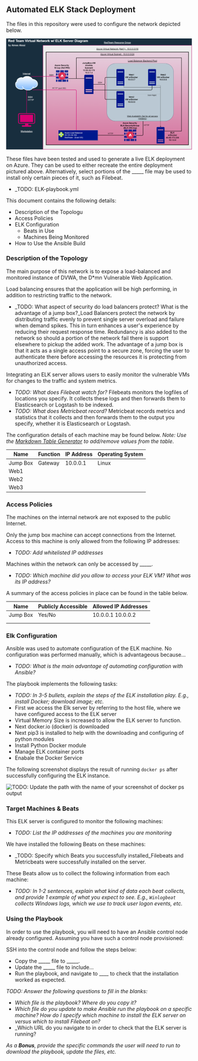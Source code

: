 ## Automated ELK Stack Deployment

The files in this repository were used to configure the network depicted below.

![TODO: Update the path with the name of your diagram](Images/Project-I_cloud-diagram.drawio.png)

These files have been tested and used to generate a live ELK deployment on Azure. They can be used to either recreate the entire deployment pictured above. Alternatively, select portions of the _____ file may be used to install only certain pieces of it, such as Filebeat.

  - _TODO: ELK-playbook.yml

This document contains the following details:
- Description of the Topologu
- Access Policies
- ELK Configuration
  - Beats in Use
  - Machines Being Monitored
- How to Use the Ansible Build


### Description of the Topology

The main purpose of this network is to expose a load-balanced and monitored instance of DVWA, the D*mn Vulnerable Web Application.

Load balancing ensures that the application will be high performing, in addition to restricting traffic to the network.
- _TODO: What aspect of security do load balancers protect? What is the advantage of a jump box?_Load Balancers protect the network by distributing traffic evenly to prevent single server overload and failure when demand spikes.  This in turn enhances a user's experience by reducing their request response time.  Redundancy is also added to the network so should a portion of the network fail there is support elsewhere to pickup the added work.  The advantage of a jump box is that it acts as a single access point to a secure zone, forcing the user to authenticate there before accessing the resources it is protecting from unauthorized access.

Integrating an ELK server allows users to easily monitor the vulnerable VMs for changes to the traffic and system metrics.
- _TODO: What does Filebeat watch for?_ Filebeats monitors the logfiles of locations you specify.  It collects these logs and then forwards them to Elasticsearch or Logstash to be indexed.
- _TODO: What does Metricbeat record?_ Metricbeat records metrics and statistics that it collects and then forwards them to the output you specify, whether it is Elasticsearch or Logstash.

The configuration details of each machine may be found below.
_Note: Use the [Markdown Table Generator](http://www.tablesgenerator.com/markdown_tables) to add/remove values from the table_.

| Name     | Function | IP Address | Operating System |
| -------- | -------- | ---------- | ---------------- |
| Jump Box | Gateway  | 10.0.0.1   | Linux            |
| Web1     |          |            |                  |
| Web2     |          |            |                  |
| Web3     |          |            |                  |

### Access Policies

The machines on the internal network are not exposed to the public Internet. 

Only the jump box machine can accept connections from the Internet. Access to this machine is only allowed from the following IP addresses:
- _TODO: Add whitelisted IP addresses_

Machines within the network can only be accessed by _____.
- _TODO: Which machine did you allow to access your ELK VM? What was its IP address?_

A summary of the access policies in place can be found in the table below.

| Name     | Publicly Accessible | Allowed IP Addresses |
|----------|---------------------|----------------------|
| Jump Box | Yes/No              | 10.0.0.1 10.0.0.2    |
|          |                     |                      |
|          |                     |                      |

### Elk Configuration

Ansible was used to automate configuration of the ELK machine. No configuration was performed manually, which is advantageous because...
- _TODO: What is the main advantage of automating configuration with Ansible?_

The playbook implements the following tasks:
- _TODO: In 3-5 bullets, explain the steps of the ELK installation play. E.g., install Docker; download image; etc._
- First we access the Elk server by referring to the host file, where we have configured access to the ELK server
- Virtual Memory Size is increased to allow the ELK server to function.
- Next docker.io (docker) is downloaded
- Next pip3 is installed to help with the downloading and configuring of python modules
- Install Python Docker module
- Manage ELK container ports
- Enabale the Docker Service

The following screenshot displays the result of running `docker ps` after successfully configuring the ELK instance.

![TODO: Update the path with the name of your screenshot of docker ps output](Images/docker_ps_output.png)

### Target Machines & Beats
This ELK server is configured to monitor the following machines:
- _TODO: List the IP addresses of the machines you are monitoring_

We have installed the following Beats on these machines:
- _TODO: Specify which Beats you successfully installed_Filebeats and Metricbeats were successfully installed on the server.

These Beats allow us to collect the following information from each machine:
- _TODO: In 1-2 sentences, explain what kind of data each beat collects, and provide 1 example of what you expect to see. E.g., `Winlogbeat` collects Windows logs, which we use to track user logon events, etc._

### Using the Playbook
In order to use the playbook, you will need to have an Ansible control node already configured. Assuming you have such a control node provisioned: 

SSH into the control node and follow the steps below:
- Copy the _____ file to _____.
- Update the _____ file to include...
- Run the playbook, and navigate to ____ to check that the installation worked as expected.

_TODO: Answer the following questions to fill in the blanks:_
- _Which file is the playbook? Where do you copy it?_
- _Which file do you update to make Ansible run the playbook on a specific machine? How do I specify which machine to install the ELK server on versus which to install Filebeat on?_
- _Which URL do you navigate to in order to check that the ELK server is running?

_As a **Bonus**, provide the specific commands the user will need to run to download the playbook, update the files, etc._
